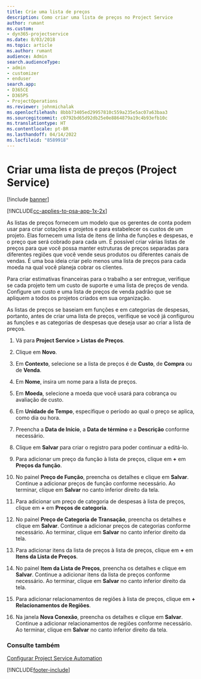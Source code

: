 ```yaml
---
title: Crie uma lista de preços
description: Como criar uma lista de preços no Project Service
author: rumant
ms.custom:
- dyn365-projectservice
ms.date: 8/03/2018
ms.topic: article
ms.author: rumant
audience: Admin
search.audienceType:
- admin
- customizer
- enduser
search.app:
- D365CE
- D365PS
- ProjectOperations
ms.reviewer: johnmichalak
ms.openlocfilehash: 8bbb73405ed29957810c559a235e5ac07a63baa3
ms.sourcegitcommit: c0792bd65d92db25e0e8864879a19c4b93efb10c
ms.translationtype: HT
ms.contentlocale: pt-BR
ms.lasthandoff: 04/14/2022
ms.locfileid: "8589918"
---
```

# <a name="create-a-price-list-project-service"></a>Criar uma lista de preços (Project Service)

[!include [banner](../includes/psa-now-project-operations.md)]

[!INCLUDE[cc-applies-to-psa-app-1x-2x](../includes/cc-applies-to-psa-app-1x-2x.md)]

As listas de preços fornecem um modelo que os gerentes de conta podem usar para criar cotações e projetos e para estabelecer os custos de um projeto. Elas fornecem uma lista de itens de linha de funções e despesas, e o preço que será cobrado para cada um. É possível criar várias listas de preços para que você possa manter estruturas de preços separadas para diferentes regiões que você vende seus produtos ou diferentes canais de vendas. É uma boa ideia criar pelo menos uma lista de preços para cada moeda na qual você planeja cobrar os clientes.  
  
Para criar estimativas financeiras para o trabalho a ser entregue, verifique se cada projeto tem um custo de suporte e uma lista de preços de venda. Configure um custo e uma lista de preços de venda padrão que se apliquem a todos os projetos criados em sua organização.  
  
As listas de preços se baseiam em funções e em categorias de despesas, portanto, antes de criar uma lista de preços, verifique se você já configurou as funções e as categorias de despesas que deseja usar ao criar a lista de preços.  
  
1.  Vá para **Project Service > Listas de Preços**.  
  
2.  Clique em **Novo**.  
  
3.  Em **Contexto**, selecione se a lista de preços é de **Custo**, de **Compra** ou de **Venda**.  
  
4.  Em **Nome**, insira um nome para a lista de preços.  
  
5.  Em **Moeda**, selecione a moeda que você usará para cobrança ou avaliação de custo.  
  
6.  Em **Unidade de Tempo**, especifique o período ao qual o preço se aplica, como dia ou hora.  
  
7.  Preencha a **Data de Início**, a **Data de término** e a **Descrição** conforme necessário.  
  
8.  Clique em **Salvar** para criar o registro para poder continuar a editá-lo.  
  
9. Para adicionar um preço da função à lista de preços, clique em **+** em **Preços da função**.  
  
10. No painel **Preço de Função**, preencha os detalhes e clique em **Salvar**. Continue a adicionar preços de função conforme necessário. Ao terminar, clique em **Salvar** no canto inferior direito da tela.  
  
11. Para adicionar um preço de categoria de despesas à lista de preços, clique em **+** em **Preços de categoria**.  
  
12. No painel **Preço de Categoria de Transação**, preencha os detalhes e clique em **Salvar**. Continue a adicionar preços de categorias conforme necessário. Ao terminar, clique em **Salvar** no canto inferior direito da tela.  
  
13. Para adicionar itens da lista de preços à lista de preços, clique em **+** em **Itens da Lista de Preços**.  
  
14. No painel **Item da Lista de Preços**, preencha os detalhes e clique em **Salvar**. Continue a adicionar itens da lista de preços conforme necessário. Ao terminar, clique em **Salvar** no canto inferior direito da tela.  
  
15. Para adicionar relacionamentos de regiões à lista de preços, clique em **+** **Relacionamentos de Regiões**.  
  
16. Na janela **Nova Conexão**, preencha os detalhes e clique em **Salvar**. Continue a adicionar relacionamentos de regiões conforme necessário. Ao terminar, clique em **Salvar** no canto inferior direito da tela.  
  
### <a name="see-also"></a>Consulte também  
 [Configurar Project Service Automation](../psa/configure.md)


[!INCLUDE[footer-include](../includes/footer-banner.md)]
